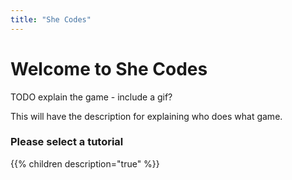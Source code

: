 ```yaml
---
title: "She Codes"
---
```


# Welcome to She Codes

TODO explain the game - include a gif?

This will have the description for explaining who does what game.

### Please select a tutorial

{{% children description="true" %}}
